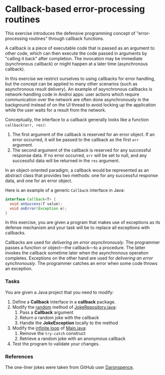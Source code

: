 # Callback-based error-processing routines
This exercise introduces the defensive programming concept of "error-processing routines" through callback functions.

A callback is a piece of executable code that is passed as an argument to other code, which can then execute the code passed in arguments by "calling it back" after completion. The invocation may be immediate (synchronous callback) or might happen at a later time (asynchronous callback).

In this exercise we restrict ourselves to using callbacks for error handling, but the concept can be applied to many other scenarios (such as asynchronous result delivery). An example of asynchronous callbacks is network-handling code in Androi apps: user actions which require communication over the network are often done asynchronously in the background instead of on the UI thread to avoid locking up the application while the user waits for a result from the network.

Conceptually, the interface to a callback generally looks like a function `callback(err, res)`:

1. The first argument of the callback is reserved for an error object. If an error occurred, it will be passed to the callback as the first `err` argument.
1. The second argument of the callback is reserved for any successful response data. If no error occurred, `err` will be set to null, and any successful data will be returned in the `res` argument.

In an object-oriented paradigm, a callback would be represented as an abstract class that provides two methods: one for any successful response data, and one for an error object.

Here is an example of a generic `Callback` interface in Java:

```java
interface Callback<T> {
  void onSuccess(T value);
  void onError(Exception e);
}
```

In this exercise, you are given a program that makes use of exceptions as its defense mechanism and your task will be to replace all exceptions with callbacks.

Callbacks are used for _delivering an error asynchronously_. The programmer passes a function or object—the callback—to a procedure. The latter invokes the callback sometime later when the asynchronous operation completes. Exceptions on the other hand are used for _delivering an error synchronously_. The programmer catches an error when some code throws an exception.

### Tasks
You are given a Java project that you need to modify:

1. Define a **Callback** interface in a **callback** package.
1. Modify the [random](src/main/java/ch/epfl/sweng/defensive/error/processing/routine/repository/JokeRepository.java#L12) method of [JokeRepository.java](src/main/java/ch/epfl/sweng/defensive/error/processing/routine/repository/JokeRepository.java):
    1. Pass a **Callback** argument
    1. Return a random joke with the callback
    1. Handle the **JokeException** locally to the method
1. Modify the [infinite loop](src/main/java/ch/epfl/sweng/defensive/error/processing/routine/Main.java#L13) of [Main.java](src/main/java/ch/epfl/sweng/defensive/error/processing/routine/Main.java):
    1. Remove the `try-catch` construct
    1. Retrieve a random joke with an anonymous callback
1. Test the program to validate your changes.

### References
The one-liner jokes were taken from  GitHub user [Daronspence](https://github.com/Daronspence/One-Liners/blob/master/jokes.txt).
